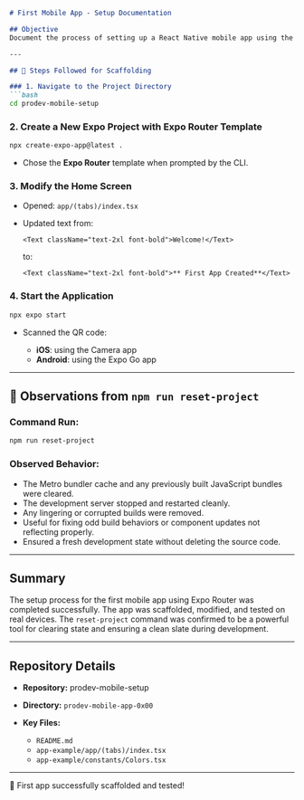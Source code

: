 ````markdown
# First Mobile App - Setup Documentation

## Objective
Document the process of setting up a React Native mobile app using the Expo Router template and record what happens when the project is reset using the reset command.

---

## 📁 Steps Followed for Scaffolding

### 1. Navigate to the Project Directory
```bash
cd prodev-mobile-setup
````

### 2. Create a New Expo Project with Expo Router Template

```bash
npx create-expo-app@latest .
```

* Chose the **Expo Router** template when prompted by the CLI.

### 3. Modify the Home Screen

* Opened: `app/(tabs)/index.tsx`
* Updated text from:

  ```tsx
  <Text className="text-2xl font-bold">Welcome!</Text>
  ```

  to:

  ```tsx
  <Text className="text-2xl font-bold">** First App Created**</Text>
  ```

### 4. Start the Application

```bash
npx expo start
```

* Scanned the QR code:

  * **iOS**: using the Camera app
  * **Android**: using the Expo Go app

---

## 🔄 Observations from `npm run reset-project`

### Command Run:

```bash
npm run reset-project
```

### Observed Behavior:

* The Metro bundler cache and any previously built JavaScript bundles were cleared.
* The development server stopped and restarted cleanly.
* Any lingering or corrupted builds were removed.
* Useful for fixing odd build behaviors or component updates not reflecting properly.
* Ensured a fresh development state without deleting the source code.

---

## Summary

The setup process for the first mobile app using Expo Router was completed successfully. The app was scaffolded, modified, and tested on real devices. The `reset-project` command was confirmed to be a powerful tool for clearing state and ensuring a clean slate during development.

---

## Repository Details

* **Repository:** prodev-mobile-setup
* **Directory:** `prodev-mobile-app-0x00`
* **Key Files:**

  * `README.md`
  * `app-example/app/(tabs)/index.tsx`
  * `app-example/constants/Colors.tsx`

---

🚀 First app successfully scaffolded and tested!

```
```
